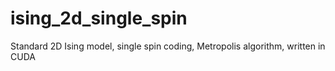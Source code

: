 ising_2d_single_spin
====================

Standard 2D Ising model, single spin coding, Metropolis algorithm, written in CUDA
